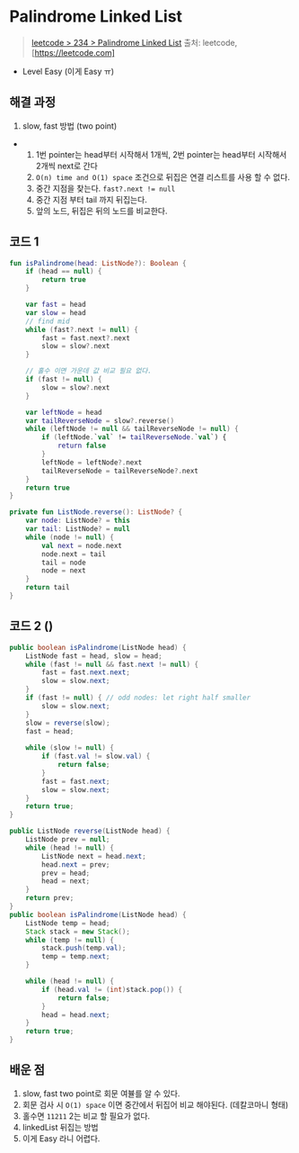 # Palindrome Linked List

> [leetcode > 234 > Palindrome Linked List](https://leetcode.com/problems/palindrome-linked-list)
> 출처: leetcode, [https://leetcode.com]

- Level Easy (이게 Easy ㅠ)

## 해결 과정

1. slow, fast 방법 (two point)
- 1) 1번 pointer는 head부터 시작해서 1개씩, 2번 pointer는 head부터 시작해서 2개씩 next로 간다
  2) `O(n) time and O(1) space` 조건으로 뒤집은 연결 리스트를 사용 할 수 없다.
  3) 중간 지점을 찾는다. `fast?.next != null`
  4) 중간 지점 부터 tail 까지 뒤집는다.
  5) 앞의 노드, 뒤집은 뒤의 노드를 비교한다.


## 코드 1

```kotlin
fun isPalindrome(head: ListNode?): Boolean {
    if (head == null) {
        return true
    }

    var fast = head
    var slow = head
    // find mid
    while (fast?.next != null) {
        fast = fast.next?.next
        slow = slow?.next
    }

    // 홀수 이면 가운데 값 비교 필요 없다.
    if (fast != null) {
        slow = slow?.next
    }

    var leftNode = head
    var tailReverseNode = slow?.reverse()
    while (leftNode != null && tailReverseNode != null) {
        if (leftNode.`val` != tailReverseNode.`val`) {
            return false
        }
        leftNode = leftNode?.next
        tailReverseNode = tailReverseNode?.next
    }
    return true
}

private fun ListNode.reverse(): ListNode? {
    var node: ListNode? = this
    var tail: ListNode? = null
    while (node != null) {
        val next = node.next
        node.next = tail
        tail = node
        node = next
    }
    return tail
}
```

## 코드 2 ()

```Java
public boolean isPalindrome(ListNode head) {
    ListNode fast = head, slow = head;
    while (fast != null && fast.next != null) {
        fast = fast.next.next;
        slow = slow.next;
    }
    if (fast != null) { // odd nodes: let right half smaller
        slow = slow.next;
    }
    slow = reverse(slow);
    fast = head;
    
    while (slow != null) {
        if (fast.val != slow.val) {
            return false;
        }
        fast = fast.next;
        slow = slow.next;
    }
    return true;
}

public ListNode reverse(ListNode head) {
    ListNode prev = null;
    while (head != null) {
        ListNode next = head.next;
        head.next = prev;
        prev = head;
        head = next;
    }
    return prev;
}
public boolean isPalindrome(ListNode head) {
    ListNode temp = head;
    Stack stack = new Stack();
    while (temp != null) {
        stack.push(temp.val);
        temp = temp.next;
    }

    while (head != null) {
        if (head.val != (int)stack.pop()) {
            return false;
        }
        head = head.next;
    }
    return true;
}
```

## 배운 점
1. slow, fast two point로 회문 여뷸를 알 수 있다.
2. 회문 검사 시 `O(1) space` 이면 중간에서 뒤집어 비교 해야된다. (데칼코마니 형태)
3. 홀수면 `11211` 2는 비교 할 필요가 없다.
4. linkedList 뒤집는 방법
5. 이게 Easy 라니 어렵다. 

